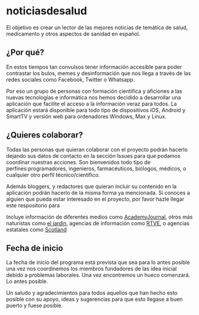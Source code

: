 # noticiasdesalud
El objetivo es crear un lector de las mejores noticias de temática de salud, medicamento y otros aspectos de sanidad en español.

<h2>¿Por qué?</h2>
En estos tiempos tan convulsos tener información accesible para poder contrastar los bulos, memes y desinformación que nos llega a través de las redes sociales como Facebook, Twitter o Whatsapp.

Por eso un grupo de personas con formación científica y aficiones a las nuevas tecnologías e informática nos hemos decidido a desarrollar una aplicación que facilite el acceso a la información veraz para todos. La aplicación estará disponible para todo tipo de dispositivos iOS, Android y SmartTV y versión web para ordenadores  Windows, Max y Linux.

<h2>¿Quieres colaborar?</h2>
Todas las personas que quieran colaborar con el proyecto podrán hacerlo dejando sus datos de contacto en la sección Issues para que podamos coordinar nuestras acciones. Son bienvenidos todo tipo de perfines:programadores, ingenieros, farmacéuticos, biólogos, médicos, o cualquier otro perfil técnico/científico.

Además bloggers, y redactores que quieran incluir su contenido en la aplicación podrán hacerlo de la misma forma ya mencionada. Si conoces a alguien que pueda estar interesado en el proyecto, por favor hazle llegar este respositorio para 

Incluye información de diferentes medios como <a href="http://academicjournal.yarsi.ac.id/index.php/jeba/user/viewPublicProfile/17205">AcademyJournal</a>, otros más naturistas como <a href="https://foro.infojardin.com/proxy.php?link=https://miconsejofarmaceutico.com/">el jardin</a>, agencias de información como <a href="http://blogs.rtve.es/libs/getfirma_footer_prod.php?blogurl=https://miconsejofarmaceutico.com">RTVE</a>, o agencias estatales como <a href="https://register.scotland.gov.uk/subscribe/widgetsignup?url=https://miconsejofarmaceutico.com/">Scotland</a>

<h2>Fecha de inicio</h2>
La fecha de inicio del programa está prevista que sea para lo antes posible una vez nos coordinemos los miembros fundadores de las idea inicial debido a problemas laborales. Una vez encontremos un hueco comenzará. Lo antes posible.

Un saludo y agradecimientos para todos aquellos que han hecho esto posible con su apoyo, ideas y sugerencias para que esto llegase a buen puerto y fuese posible.
